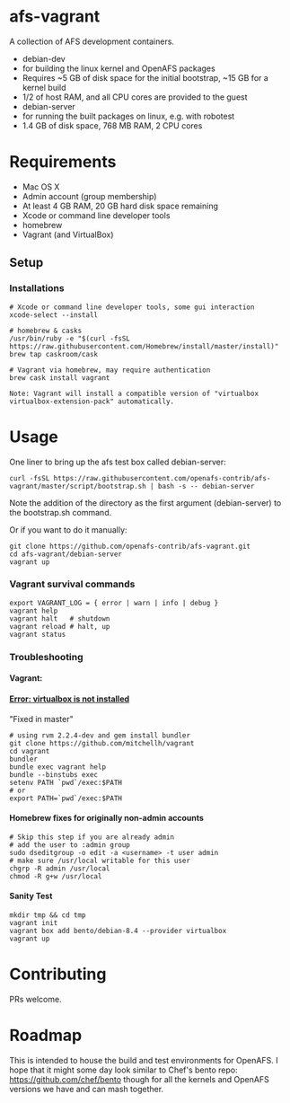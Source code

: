 # afs-vagrant
A collection of AFS development containers.
* debian-dev
 * for building the linux kernel and OpenAFS packages
 * Requires ~5 GB of disk space for the initial bootstrap, ~15 GB for a kernel build
 * 1/2 of host RAM, and all CPU cores are provided to the guest
* debian-server
 * for running the built packages on linux, e.g. with robotest
 * 1.4 GB of disk space, 768 MB RAM, 2 CPU cores

# Requirements
* Mac OS X
 * Admin account (group membership)
* At least 4 GB RAM, 20 GB hard disk space remaining
* Xcode or command line developer tools
* homebrew
 * Vagrant (and VirtualBox)

## Setup
### Installations
```
# Xcode or command line developer tools, some gui interaction
xcode-select --install

# homebrew & casks
/usr/bin/ruby -e "$(curl -fsSL https://raw.githubusercontent.com/Homebrew/install/master/install)"
brew tap caskroom/cask

# Vagrant via homebrew, may require authentication
brew cask install vagrant

Note: Vagrant will install a compatible version of "virtualbox virtualbox-extension-pack" automatically.
```
# Usage
One liner to bring up the afs test box called debian-server:
```
curl -fsSL https://raw.githubusercontent.com/openafs-contrib/afs-vagrant/master/script/bootstrap.sh | bash -s -- debian-server
```
Note the addition of the directory as the first argument (debian-server) to the bootstrap.sh command.

Or if you want to do it manually:
```
git clone https://github.com/openafs-contrib/afs-vagrant.git
cd afs-vagrant/debian-server
vagrant up
```
### Vagrant survival commands
```
export VAGRANT_LOG = { error | warn | info | debug }
vagrant help
vagrant halt   # shutdown
vagrant reload # halt, up
vagrant status
```
### Troubleshooting
#### Vagrant:
#### [Error: virtualbox is not installed](https://github.com/mitchellh/vagrant/issues/7581)
"Fixed in master"
```
# using rvm 2.2.4-dev and gem install bundler
git clone https://github.com/mitchellh/vagrant
cd vagrant
bundler
bundle exec vagrant help
bundle --binstubs exec
setenv PATH `pwd`/exec:$PATH
# or
export PATH=`pwd`/exec:$PATH
```
#### Homebrew fixes for originally non-admin accounts
```
# Skip this step if you are already admin
# add the user to :admin group
sudo dseditgroup -o edit -a <username> -t user admin
# make sure /usr/local writable for this user
chgrp -R admin /usr/local
chmod -R g+w /usr/local
```
#### Sanity Test
```
mkdir tmp && cd tmp
vagrant init
vagrant box add bento/debian-8.4 --provider virtualbox
vagrant up
```
# Contributing
PRs welcome.

# Roadmap
This is intended to house the build and test environments for OpenAFS. I hope that
it might some day look similar to Chef's bento repo: https://github.com/chef/bento
though for all the kernels and OpenAFS versions we have and can mash together.
